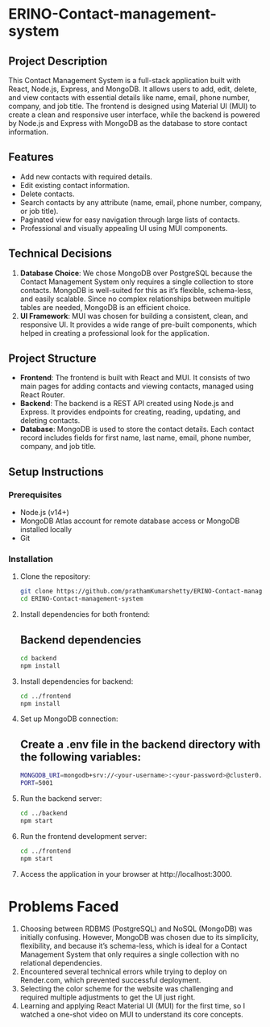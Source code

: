 # ERINO-Contact-management-system

## Project Description

This Contact Management System is a full-stack application built with React, Node.js, Express, and MongoDB. It allows users to add, edit, delete, and view contacts with essential details like name, email, phone number, company, and job title. The frontend is designed using Material UI (MUI) to create a clean and responsive user interface, while the backend is powered by Node.js and Express with MongoDB as the database to store contact information.

## Features

- Add new contacts with required details.
- Edit existing contact information.
- Delete contacts.
- Search contacts by any attribute (name, email, phone number, company, or job title).
- Paginated view for easy navigation through large lists of contacts.
- Professional and visually appealing UI using MUI components.

## Technical Decisions

1. **Database Choice**: We chose MongoDB over PostgreSQL because the Contact Management System only requires a single collection to store contacts. MongoDB is well-suited for this as it’s flexible, schema-less, and easily scalable. Since no complex relationships between multiple tables are needed, MongoDB is an efficient choice.
2. **UI Framework**: MUI was chosen for building a consistent, clean, and responsive UI. It provides a wide range of pre-built components, which helped in creating a professional look for the application.

## Project Structure

- **Frontend**: The frontend is built with React and MUI. It consists of two main pages for adding contacts and viewing contacts, managed using React Router.
- **Backend**: The backend is a REST API created using Node.js and Express. It provides endpoints for creating, reading, updating, and deleting contacts.
- **Database**: MongoDB is used to store the contact details. Each contact record includes fields for first name, last name, email, phone number, company, and job title.

## Setup Instructions

### Prerequisites

- Node.js (v14+)
- MongoDB Atlas account for remote database access or MongoDB installed locally
- Git

### Installation

1. Clone the repository:

    ```bash
   git clone https://github.com/prathamKumarshetty/ERINO-Contact-management-system.git
   cd ERINO-Contact-management-system
2. Install dependencies for both frontend:
   ## Backend dependencies
   ```bash
   cd backend
   npm install
3. Install dependencies for backend:
     ```bash
    cd ../frontend
    npm install
3. Set up MongoDB connection:
   ## Create a .env file in the backend directory with the following variables:
     ```bash
    MONGODB_URI=mongodb+srv://<your-username>:<your-password>@cluster0.mongodb.net/?retryWrites=true&w=majority
    PORT=5001
4. Run the backend server:
     ```bash
    cd ../backend
    npm start
     
5. Run the frontend development server:
     ```bash
    cd ../frontend
    npm start
6. Access the application in your browser at http://localhost:3000.

# Problems Faced
  1) Choosing between RDBMS (PostgreSQL) and NoSQL (MongoDB) was initially confusing. However, MongoDB was chosen due to its simplicity, flexibility, and because it’s schema-less, 
     which is ideal for a Contact Management System that only requires a single collection with no relational dependencies.
  2) Encountered several technical errors while trying to deploy on Render.com, which prevented successful deployment.
  3) Selecting the color scheme for the website was challenging and required multiple adjustments to get the UI just right.
  4) Learning and applying React Material UI (MUI) for the first time, so I watched a one-shot video on MUI to understand its core concepts.
  
     

    
  












